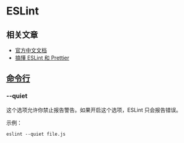 # ESLint

## 相关文章
- [官方中文文档](https://eslint.bootcss.com/docs/user-guide/getting-started)
- [搞懂 ESLint 和 Prettier](https://zhuanlan.zhihu.com/p/80574300)

## [命令行](https://eslint.bootcss.com/docs/user-guide/getting-started)

### --quiet

这个选项允许你禁止报告警告。如果开启这个选项，ESLint 只会报告错误。

示例：

```
eslint --quiet file.js
```

